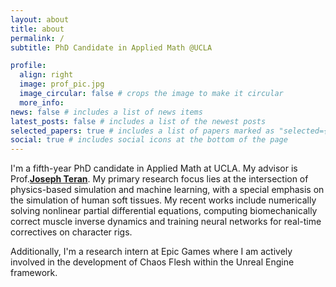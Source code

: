 ```yaml
---
layout: about
title: about
permalink: /
subtitle: PhD Candidate in Applied Math @UCLA

profile:
  align: right
  image: prof_pic.jpg
  image_circular: false # crops the image to make it circular
  more_info: 
news: false # includes a list of news items
latest_posts: false # includes a list of the newest posts
selected_papers: true # includes a list of papers marked as "selected={true}"
social: true # includes social icons at the bottom of the page
---
```


I'm a fifth-year PhD candidate in Applied Math at UCLA. My advisor is Prof.**[Joseph Teran](https://www.math.ucla.edu/~jteran/)**. My primary research focus lies at the intersection of physics-based simulation and machine learning, with a special emphasis on the simulation of human soft tissues. My recent works include numerically solving nonlinear partial differential equations, computing biomechanically correct muscle inverse dynamics and training neural networks for real-time correctives on character rigs.

Additionally, I'm a research intern at Epic Games where I am actively involved in the development of Chaos Flesh within the Unreal Engine framework.
